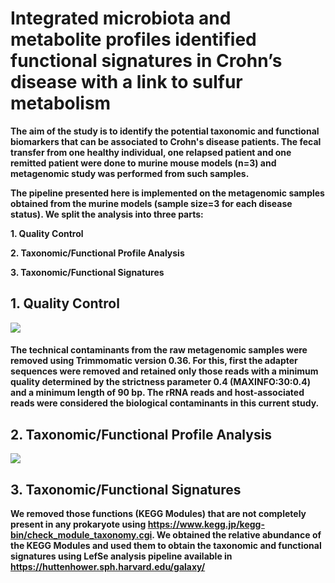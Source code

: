 <h1> Integrated microbiota and metabolite profiles identified functional signatures in Crohn’s disease with a link to sulfur metabolism </h1>

<b>     The aim of the study is to identify the potential taxonomic and functional biomarkers that can be associated to Crohn's disease patients. The fecal transfer from one healthy individual, one relapsed patient and one remitted patient were done to murine mouse models (n=3) and metagenomic study was performed from such samples.<p>
        The pipeline presented here is implemented on the metagenomic samples obtained from the murine models (sample size=3 for each disease status). We split the analysis into three parts: <p>
        1. Quality Control <p>
        2. Taxonomic/Functional Profile Analysis <p>
        3. Taxonomic/Functional Signatures <p>
        
<h2> 1. Quality Control </h2>
<img src="https://github.com/abilashdurairaj/Amira-et-al.-2019/blob/master/pictures/QC_pipeline_fin.PNG" width: "40%" height: "30%">

<h4> The technical contaminants from the raw metagenomic samples were removed using Trimmomatic version 0.36. For this, first the adapter sequences were removed and retained only those reads with a minimum quality determined by the strictness parameter 0.4 (MAXINFO:30:0.4) and a minimum length of 90 bp. 
     The rRNA reads and host-associated reads were considered the biological contaminants in this current study.    
</h4>
<h2> 2. Taxonomic/Functional Profile Analysis </h2>
<img src="https://github.com/abilashdurairaj/Amira-et-al.-2019/blob/master/pictures/outline_analysis.PNG" width: "40%" height: "30%">
<h2> 3. Taxonomic/Functional Signatures </h2>

We removed those functions (KEGG Modules) that are not completely present in any prokaryote using https://www.kegg.jp/kegg-bin/check_module_taxonomy.cgi. We obtained the relative abundance of the KEGG Modules and used them to obtain the taxonomic and functional signatures using LefSe analysis pipeline available in https://huttenhower.sph.harvard.edu/galaxy/
</b>
        

